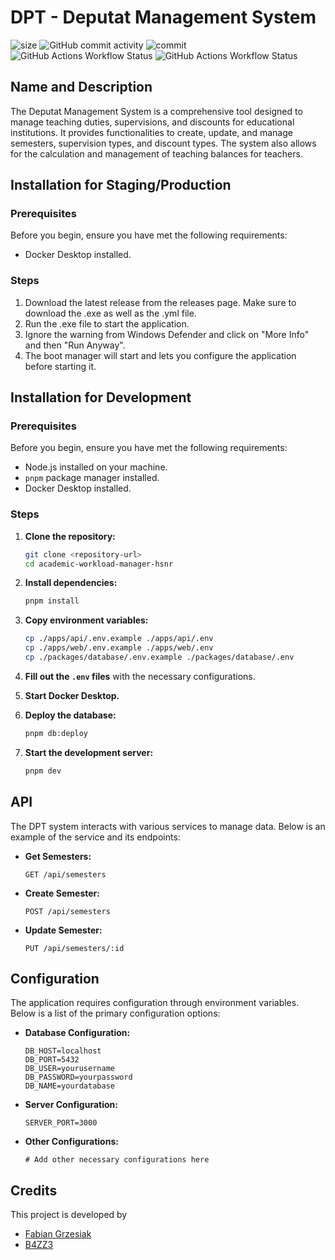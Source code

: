 # DPT - Deputat Management System

![size](https://img.shields.io/github/repo-size/fgrzesiak/academic-workload-manager-hsnr?logo=github)
![GitHub commit activity](https://img.shields.io/github/commit-activity/m/fgrzesiak/academic-workload-manager-hsnr?logo=github)
![commit](https://img.shields.io/github/last-commit/fgrzesiak/academic-workload-manager-hsnr?logo=github)  
![GitHub Actions Workflow Status](https://img.shields.io/github/actions/workflow/status/fgrzesiak/academic-workload-manager-hsnr/build.yml?logo=githubactions&logoColor=white)
![GitHub Actions Workflow Status](https://img.shields.io/github/actions/workflow/status/fgrzesiak/academic-workload-manager-hsnr/docker.yml?label=docker-build&logo=docker&logoColor=white)

## Name and Description

The Deputat Management System is a comprehensive tool designed to manage teaching duties, supervisions, and discounts for educational institutions. It provides functionalities to create, update, and manage semesters, supervision types, and discount types. The system also allows for the calculation and management of teaching balances for teachers.

## Installation for Staging/Production

### Prerequisites

Before you begin, ensure you have met the following requirements:

- Docker Desktop installed.

### Steps

1. Download the latest release from the releases page. Make sure to download the .exe as well as the .yml file.
2. Run the .exe file to start the application.
3. Ignore the warning from Windows Defender and click on "More Info" and then "Run Anyway".
4. The boot manager will start and lets you configure the application before starting it.

## Installation for Development

### Prerequisites

Before you begin, ensure you have met the following requirements:

- Node.js installed on your machine.
- `pnpm` package manager installed.
- Docker Desktop installed.

### Steps

1. **Clone the repository:**

   ```sh
   git clone <repository-url>
   cd academic-workload-manager-hsnr
   ```

2. **Install dependencies:**

   ```sh
   pnpm install
   ```

3. **Copy environment variables:**

   ```sh
   cp ./apps/api/.env.example ./apps/api/.env
   cp ./apps/web/.env.example ./apps/web/.env
   cp ./packages/database/.env.example ./packages/database/.env
   ```

4. **Fill out the `.env` files** with the necessary configurations.

5. **Start Docker Desktop.**

6. **Deploy the database:**

   ```sh
   pnpm db:deploy
   ```

7. **Start the development server:**
   ```sh
   pnpm dev
   ```

## API

The DPT system interacts with various services to manage data. Below is an example of the service and its endpoints:

- **Get Semesters:**
  ```http
  GET /api/semesters
  ```
- **Create Semester:**
  ```http
  POST /api/semesters
  ```
- **Update Semester:**
  ```http
  PUT /api/semesters/:id
  ```

## Configuration

The application requires configuration through environment variables. Below is a list of the primary configuration options:

- **Database Configuration:**

  ```env
  DB_HOST=localhost
  DB_PORT=5432
  DB_USER=yourusername
  DB_PASSWORD=yourpassword
  DB_NAME=yourdatabase
  ```

- **Server Configuration:**

  ```env
  SERVER_PORT=3000
  ```

- **Other Configurations:**
  ```env
  # Add other necessary configurations here
  ```

## Credits

This project is developed by

- [Fabian Grzesiak](https://github.com/fgrzesiak)
- [B4ZZ3](https://github.com/B4ZZ3)
